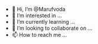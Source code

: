 - 👋 Hi, I’m @Marufvoda
- 👀 I’m interested in ...
- 🌱 I’m currently learning ...
- 💞️ I’m looking to collaborate on ...
- 📫 How to reach me ...

<!---
Marufvoda/Marufvoda is a ✨ special ✨ repository because its `README.md` (this file) appears on your GitHub profile.
You can click the Preview link to take a look at your changes.
--->
